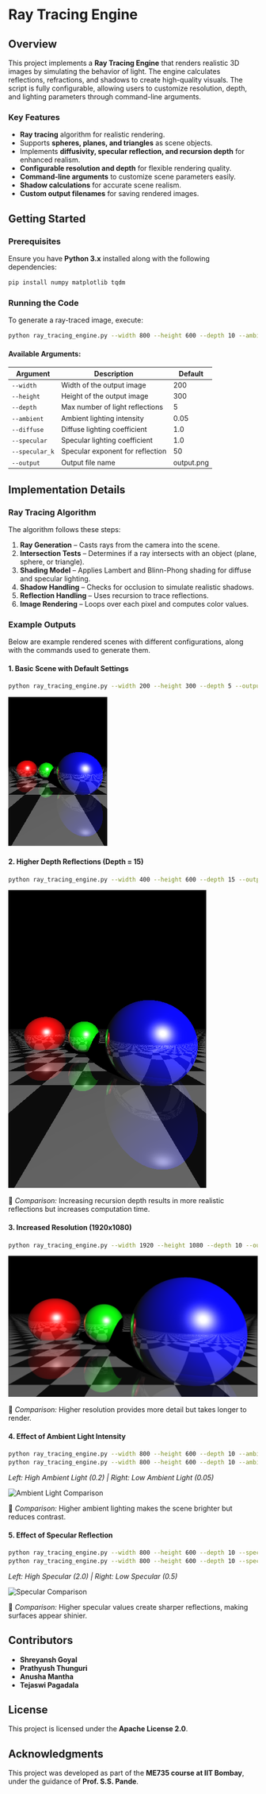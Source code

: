 # Ray Tracing Engine

## Overview
This project implements a **Ray Tracing Engine** that renders realistic 3D images by simulating the behavior of light. The engine calculates reflections, refractions, and shadows to create high-quality visuals. The script is fully configurable, allowing users to customize resolution, depth, and lighting parameters through command-line arguments.

### Key Features
- **Ray tracing** algorithm for realistic rendering.
- Supports **spheres, planes, and triangles** as scene objects.
- Implements **diffusivity, specular reflection, and recursion depth** for enhanced realism.
- **Configurable resolution and depth** for flexible rendering quality.
- **Command-line arguments** to customize scene parameters easily.
- **Shadow calculations** for accurate scene realism.
- **Custom output filenames** for saving rendered images.

## Getting Started

### Prerequisites
Ensure you have **Python 3.x** installed along with the following dependencies:

```bash
pip install numpy matplotlib tqdm
```

### Running the Code
To generate a ray-traced image, execute:

```bash
python ray_tracing_engine.py --width 800 --height 600 --depth 10 --ambient 0.1 --diffuse 0.8 --specular 1.2 --specular_k 100 --output my_render.png
```

#### Available Arguments:
| Argument        | Description                                    | Default |
|--------------- |--------------------------------|---------|
| `--width`      | Width of the output image      | 200     |
| `--height`     | Height of the output image     | 300     |
| `--depth`      | Max number of light reflections | 5       |
| `--ambient`    | Ambient lighting intensity     | 0.05    |
| `--diffuse`    | Diffuse lighting coefficient   | 1.0     |
| `--specular`   | Specular lighting coefficient  | 1.0     |
| `--specular_k` | Specular exponent for reflection | 50      |
| `--output`     | Output file name               | output.png |

## Implementation Details

### Ray Tracing Algorithm
The algorithm follows these steps:
1. **Ray Generation** – Casts rays from the camera into the scene.
2. **Intersection Tests** – Determines if a ray intersects with an object (plane, sphere, or triangle).
3. **Shading Model** – Applies Lambert and Blinn-Phong shading for diffuse and specular lighting.
4. **Shadow Handling** – Checks for occlusion to simulate realistic shadows.
5. **Reflection Handling** – Uses recursion to trace reflections.
6. **Image Rendering** – Loops over each pixel and computes color values.

### Example Outputs
Below are example rendered scenes with different configurations, along with the commands used to generate them.

#### **1. Basic Scene with Default Settings**
```bash
python ray_tracing_engine.py --width 200 --height 300 --depth 5 --output basic_scene.png
```
![Basic Scene](src/output/basic_scene.png)

#### **2. Higher Depth Reflections (Depth = 15)**
```bash
python ray_tracing_engine.py --width 400 --height 600 --depth 15 --output depth15_scene.png
```
![Depth 15 Scene](src/output/depth15_scene.png)

🔹 *Comparison:* Increasing recursion depth results in more realistic reflections but increases computation time.

#### **3. Increased Resolution (1920x1080)**
```bash
python ray_tracing_engine.py --width 1920 --height 1080 --depth 10 --output high_res_scene.png
```
![High Res Scene](src/output/high_res_scene.png)

🔹 *Comparison:* Higher resolution provides more detail but takes longer to render.

#### **4. Effect of Ambient Light Intensity**
```bash
python ray_tracing_engine.py --width 800 --height 600 --depth 10 --ambient 0.2 --output ambient_high.png
python ray_tracing_engine.py --width 800 --height 600 --depth 10 --ambient 0.05 --output ambient_low.png
```
*Left: High Ambient Light (0.2) | Right: Low Ambient Light (0.05)*

![Ambient Light Comparison](path_to_ambient_comparison.png)

🔹 *Comparison:* Higher ambient lighting makes the scene brighter but reduces contrast.

#### **5. Effect of Specular Reflection**
```bash
python ray_tracing_engine.py --width 800 --height 600 --depth 10 --specular 2.0 --output specular_high.png
python ray_tracing_engine.py --width 800 --height 600 --depth 10 --specular 0.5 --output specular_low.png
```
*Left: High Specular (2.0) | Right: Low Specular (0.5)*

![Specular Comparison](path_to_specular_comparison.png)

🔹 *Comparison:* Higher specular values create sharper reflections, making surfaces appear shinier.
## Contributors
- **Shreyansh Goyal**
- **Prathyush Thunguri**
- **Anusha Mantha**
- **Tejaswi Pagadala**

## License
This project is licensed under the **Apache License 2.0**.

## Acknowledgments
This project was developed as part of the **ME735 course at IIT Bombay**, under the guidance of **Prof. S.S. Pande**.
